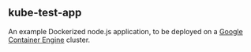 ## kube-test-app

An example Dockerized node.js application, to be deployed on a [Google Container Engine](git@github.com:jheasly/kube-test-app.git) cluster.
